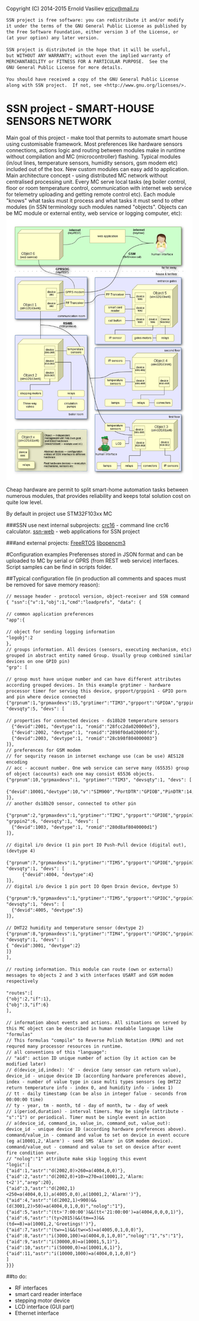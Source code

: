 Copyright (C) 2014-2015 Ernold Vasiliev <ericv@mail.ru>

    SSN project is free software: you can redistribute it and/or modify
    it under the terms of the GNU General Public License as published by
    the Free Software Foundation, either version 3 of the License, or
    (at your option) any later version.

    SSN project is distributed in the hope that it will be useful,
    but WITHOUT ANY WARRANTY; without even the implied warranty of
    MERCHANTABILITY or FITNESS FOR A PARTICULAR PURPOSE.  See the
    GNU General Public License for more details.

    You should have received a copy of the GNU General Public License
    along with SSN project.  If not, see <http://www.gnu.org/licenses/>.

# SSN project - SMART-HOUSE SENSORS NETWORK

Main goal of this project - make tool that permits to automate smart house using customisable framework. Most preferences like hardware sensors connections, actions logic and routing between modules make in runtime without compilation and MC (microcontroller) flashing.
Typical modules (in/out lines, temperature sensors, humidity sensors, gsm modem etc) included out of the box. New custom modules can easy add to application.
Main architecture concept - using distributed MC network without centralised processing unit. Every MC serve local tasks (eg boiler control, floor or room temperature control, communication with internet web service for telemetry uploading and getting remote control etc).
Each module "knows" what tasks must it process and what tasks it must send to other modules (in SSN terminology such modules named "objects". Objects can be MC module or external entity, web service or logging computer, etc):
[![Concept pic](https://github.com/lireric/ssn/blob/master/models/concept.png)](https://github.com/lireric/ssn/blob/master/models/concept.png)

Cheap hardware are permit to split smart-home automation tasks between numerous modules, that provides reliability and keeps total solution cost on quite low level.

By default in project use STM32F103xx MC

###SSN use next internal subprojects:
[crc16](https://github.com/lireric/crc16) - command line crc16 calculator.
[ssn-web](https://github.com/lireric/ssn-web) - web applications for SSN project

###and external projects:
[FreeRTOS](http://freertos.org)
[libopencm3](https://github.com/libopencm3/libopencm3)

#Configuration examples
Preferenses stored in JSON format and can be uploaded to MC by serial or GPRS (from REST web service) interfaces. Script samples can be find in scripts folder.

##Typical configuration file
(in production all comments and spaces must be removed for save memory reason):

	// message header - protocol version, object-receiver and SSN command 
	{ "ssn":{"v":1,"obj":1,"cmd":"loadprefs", "data": {
	
	// common application preferences
	"app":{
	
	// object for sending logging information
	"logobj":2
	},
	// groups information. All devices (sensors, executing mechanism, etc) grouped in abstract entity named Group. Usually group combined similar devices on one GPIO pin)
	"grp": [
	
	// group must have unique number and can have different attributes according grouped devices. In this example grptimer - hardware processor timer for serving this device, grpport/grppin1 - GPIO porn and pin where device connected
	{"grpnum":1,"grpmaxdevs":15,"grptimer":"TIM3","grpport":"GPIOA","grppin1":1, "devsqty":5, "devs": [
	
	// properties for connected devices - ds18b20 temperature sensors
	  {"devid":2001, "devtype":1, "romid":"28fcc2da020000e5"},
	  {"devid":2002, "devtype":1, "romid":"2898f0da020000fd"},
	  {"devid":2003, "devtype":1, "romid":"28cb98f804000003"}
	]},
	// preferences for GSM modem
	// for sequrity reason in internet exchange use (can be use) AES128 encoding
	// acc - account number. One web service can serve many (65535) group of object (accounts) each one may consist 65536 objects.
	{"grpnum":10,"grpmaxdevs":1, "grptimer":"TIM3", "devsqty":1, "devs": [
	  {"devid":10001,"devtype":10,"v":"SIM900","PortDTR":"GPIOB","PinDTR":14,"PortPwrKey":"GPIOB","PinPwrKey":12,"PortChgCtrl":"GPIOB","PinChgCtrl":15,"PortRTS":"GPIOB","PinRTS":8,"USART":2,"APN":"internet","SrvAddr":"lirclub.ru","SrvPort":80,"SMSNumber":"+79091234567","PriDNS":"8.8.8.8","SecDNS":"8.8.8.8","GUser":"","GUserPswd":"","AESKey":"secret","acc":1}
	]},
	// another ds18b20 sensor, connected to other pin
	 {"grpnum":2,"grpmaxdevs":1,"grptimer":"TIM2","grpport":"GPIOE","grppin1":3, "grppin2":6, "devsqty":1, "devs": [
	  {"devid":1003, "devtype":1, "romid":"280d8af8040000d1"}
	]},
	
	// digital i/o device (1 pin port IO Push-Pull device (digital out), (devtype 4)
	 {"grpnum":7,"grpmaxdevs":1,"grptimer":"TIM5","grpport":"GPIOE","grppin1":1, "devsqty":1, "devs": [
		  {"devid":4004, "devtype":4}
	]},
	// digital i/o device 1 pin port IO Open Drain device, devtype 5)
	 {"grpnum":9,"grpmaxdevs":1,"grptimer":"TIM5","grpport":"GPIOC","grppin1":8, "devsqty":1, "devs": [
	  {"devid":4005, "devtype":5}
	]},
	
	// DHT22 humidity and temperature sensor (devtype 2)
	{"grpnum":8,"grpmaxdevs":1,"grptimer":"TIM4","grpport":"GPIOC","grppin1":9, "devsqty":1, "devs": [
	{ "devid":3001, "devtype":2}
	]}
	],
	
	// routing information. This module can route (own or external) messages to objects 2 and 3 with interfaces USART and GSM modem respectively
	
	"routes":[
	{"obj":2,"if":1},
	{"obj":3,"if":6}
	],
	
	// information about events and actions. All situations on served by this MC object can be described in human readable language like "formulas"
	// This formulas "compile" to Reverse Polish Notation (RPN) and not requred many processor resources in runtime.
	// all conventions of this "language":
	// "aid": action ID unique number of action (by it action can be modified later)
	// d(device_id,index): 'd' - device (any sensor can return value), device_id - unique device ID (according hardware preferences above), index - number of value type in case multi types sensors (eg DHT22 return temperature info - index 0, and humidity info - index 1)
	// tt - daily timestamp (can be also in integer falue - seconds from 00:00:00 time)
	// ty - year, tm - month, td - day of month, tw - day of week
	// i(period,duration) - interval timers. May be single (attribute - "s":"1") or periodical. Timer must be single event in action
	// a(device_id, command_in, value_in, command_out, value_out): device_id - unique device ID (according hardware preferences above). command/value_in - command and value to set on device in event occure (eg a(10001,2,'Alarm') - send SMS 'Alarm' in GSM modem device). command/value_out - command and value to set on device after event fire condition over.
	// "nolog":"1" attribute make skip logging this event 
	"logic":[
	{"aid":1,"astr":"d(2002,0)>260=a(4004,0,0)"},
	{"aid":2,"astr":"d(2002,0)+10>=270=a(10001,2,'Alarm: t<2')","arep":20},
	{"aid":3,"astr":"d(2002,1)<250=a(4004,0,1),a(4005,0,0),a(10001,2,'Alarm!')"},
	{"aid":4,"astr":"(d(2002,1)<900)&&(d(3001,2)>50)=a(4004,0,1,0,0)","nolog":"1"},
	{"aid":5,"astr":"(tt>'7:00:00')&&(tt<'21:00:00')=a(4004,0,0,0,1)"},
	{"aid":6,"astr":"(ty>2015)&&(tm==3)&&(td==8)=a(10001,2,'Greetings!')"},
	{"aid":7,"astr":"(tw>=1)&&(tw<=5)=a(4005,0,1,0,0)"},
	{"aid":8,"astr":"i(3000,100)=a(4004,0,1,0,0)","nolog":"1","s":"1"},
	{"aid":9,"astr":"i(30000,0)=a(10001,5,1)"},
	{"aid":10,"astr":"i(50000,0)=a(10001,6,1)"},
	{"aid":11,"astr":"i(10000,1000)=a(4004,0,1,0,0)"}
	]
	}}}

##to do:
- RF interfaces
- smart card reader interface
- stepping motor device
- LCD interface (GUI part)
- Ethernet interface
